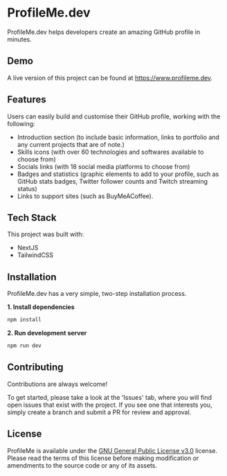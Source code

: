 # ProfileMe.dev

ProfileMe.dev helps developers create an amazing GitHub profile in minutes.

## Demo

A live version of this project can be found at https://www.profileme.dev.

## Features

Users can easily build and customise their GitHub profile, working with the following:

- Introduction section (to include basic information, links to portfolio and any current projects that are of note.)
- Skills icons (with over 60 technologies and softwares available to choose from)
- Socials links (with 18 social media platforms to choose from)
- Badges and statistics (graphic elements to add to your profile, such as GitHub stats badges, Twitter follower counts and Twitch streaming status)
- Links to support sites (such as BuyMeACoffee).

## Tech Stack

This project was built with:
- NextJS 
- TailwindCSS

## Installation

ProfileMe.dev has a very simple, two-step installation process.

**1. Install dependencies**

```bash
npm install
```

**2. Run development server**

```bash
npm run dev
```

## Contributing

Contributions are always welcome!

To get started, please take a look at the 'Issues' tab, where you will find open issues that exist with the project. If you see one that interests you, simply create a branch and submit a PR for review and approval.

## License

ProfileMe is available under the [GNU General Public License v3.0](https://choosealicense.com/licenses/gpl-3.0/) license. Please read the terms of this license before making modification or amendments to the source code or any of its assets.
